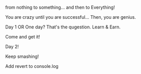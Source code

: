 from nothing to something... and then to Everything!


You are crazy until you are successful... Then, you are genius.

Day 1 OR One day? That's the qugestion.
Learn & Earn.

Come and get it!

Day 2!

Keep smashing!


Add revert to console.log

